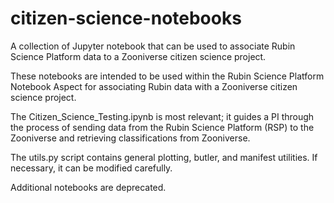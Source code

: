 # citizen-science-notebooks
A collection of Jupyter notebook that can be used to associate Rubin Science Platform data to a Zooniverse citizen science project.

These notebooks are intended to be used within the Rubin Science Platform Notebook Aspect for associating Rubin data with a Zooniverse citizen science project.

The Citizen_Science_Testing.ipynb is most relevant; it guides a PI through the process of sending data from the Rubin Science Platform (RSP) to the Zooniverse and retrieving classifications from Zooniverse.

The utils.py script contains general plotting, butler, and manifest utilities. If necessary, it can be modified carefully.

Additional notebooks are deprecated.
